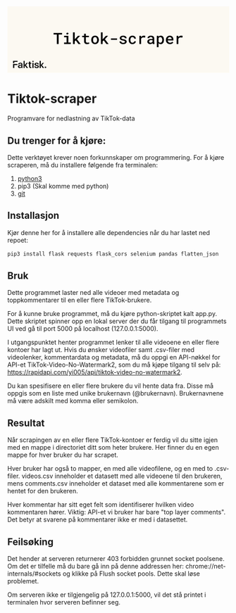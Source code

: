 ![alt text](https://raw.githubusercontent.com/ludvig03/Faktisk-Tiktok-scraper/main/static/TikTok_Scraper.png)

# Tiktok-scraper

Programvare for nedlastning av TikTok-data

## Du trenger for å kjøre:

Dette verktøyet krever noen forkunnskaper om programmering. For å kjøre scraperen, må du installere følgende fra terminalen:

1. [python3](https://www.python.org/downloads/)
2. pip3 (Skal komme med python)
3. [git](https://git-scm.com/downloads)


## Installasjon

Kjør denne her for å installere alle dependencies når du har lastet ned repoet:

```bash
pip3 install flask requests flask_cors selenium pandas flatten_json 
```

## Bruk
Dette programmet laster ned alle videoer med metadata og toppkommentarer til en eller flere TikTok-brukere.

For å kunne bruke programmet, må du kjøre python-skriptet kalt app.py. Dette skriptet spinner opp en lokal server der du får tilgang til programmets UI ved gå til port 5000 på localhost (127.0.0.1:5000).

I utgangspunktet henter programmet lenker til alle videoene en eller flere kontoer har lagt ut. Hvis du ønsker videofiler samt .csv-filer med videolenker, kommentardata og metadata, må du oppgi en API-nøkkel for API-et TikTok-Video-No-Watermark2, som du må kjøpe tilgang til selv på: https://rapidapi.com/yi005/api/tiktok-video-no-watermark2. 

Du kan spesifisere en eller flere brukere du vil hente data fra. Disse må oppgis som en liste med unike brukernavn (@brukernavn). Brukernavnene må være adskilt med komma eller semikolon. 

## Resultat

Når scrapingen av en eller flere TikTok-kontoer er ferdig vil du sitte igjen med en mappe i directoriet ditt som heter brukere. Her finner du en egen mappe for hver bruker du har scrapet.

Hver bruker har også to mapper, en med alle videofilene, og en med to .csv-filer. videos.csv inneholder et datasett med alle videoene til den brukeren, mens comments.csv inneholder et dataset med alle kommentarene som er hentet for den brukeren. 

Hver kommentar har sitt eget felt som identifiserer hvilken video kommentaren hører. Viktig: API-et vi bruker har bare "top layer comments". Det betyr at svarene på kommentarer ikke er med i datasettet.

## Feilsøking

Det hender at serveren returnerer 403 forbidden grunnet socket poolsene. Om det er tilfelle må du bare gå inn på denne addressen her: chrome://net-internals/#sockets og klikke på Flush socket pools. Dette skal løse problemet. 

Om serveren ikke er tilgjengelig på 127.0.0.1:5000, vil det stå printet i terminalen hvor serveren befinner seg. 